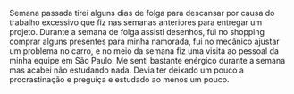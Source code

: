 Semana passada tirei alguns dias de folga para descansar por causa do trabalho excessivo que fiz nas semanas anteriores para entregar um projeto. 
Durante a semana de folga assisti desenhos, fui no shopping comprar alguns presentes para minha namorada, fui no mecânico ajustar um problema no carro, e no meio da semana fiz uma visita ao pessoal da minha equipe em São Paulo.
Me senti bastante enérgico durante a semana mas acabei não estudando nada. Devia ter deixado um pouco a procrastinação e preguiça e estudado ao menos um pouco.
